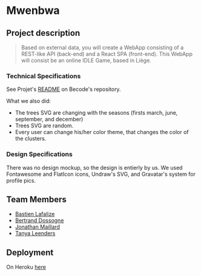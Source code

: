 # Mwenbwa

## Project description

> Based on external data, you will create a WebApp consisting of a REST-like API (back-end) and a React SPA (front-end). This WebApp will consist be an online IDLE Game, based in Liège.

### Technical Specifications
See Projet's [README](https://github.com/becodeorg/LIE-Hamilton-4.25/tree/master/01-main-course/03-the-mountain/05-mwenbwa) on Becode's repository.

What we also did:
* The trees SVG are changing with the seasons (firsts march, june, september, and december)
* Trees SVG are random.
* Every user can change his/her color theme, that changes the color of the clusters.

### Design Specifications
There was no design mockup, so the design is entierly by us.
We used Fontawesome and FlatIcon icons, Undraw's SVG, and Gravatar's system for profile pics.

## Team Members
* [Bastien Lafalize](https://github.com/bastlaf)
* [Bertrand Dossogne](https://github.com/Bertrand2)
* [Jonathan Maillard](https://github.com/JonathanMaillard)
* [Tanya Leenders](https://github.com/Tanya-Amber-L)

## Deployment
On Heroku [here](https://tree-force.herokuapp.com/)
